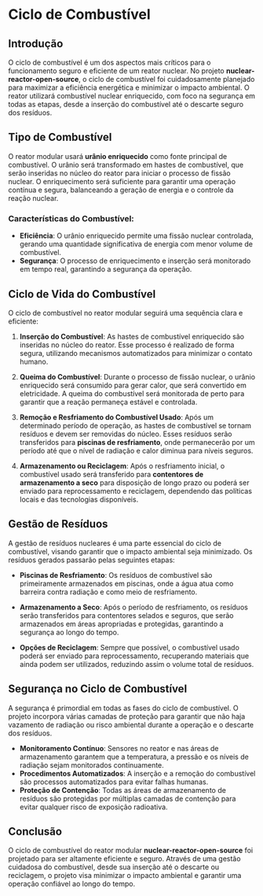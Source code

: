 # Ciclo de Combustível

## Introdução

O ciclo de combustível é um dos aspectos mais críticos para o funcionamento seguro e eficiente de um reator nuclear. No projeto **nuclear-reactor-open-source**, o ciclo de combustível foi cuidadosamente planejado para maximizar a eficiência energética e minimizar o impacto ambiental. O reator utilizará combustível nuclear enriquecido, com foco na segurança em todas as etapas, desde a inserção do combustível até o descarte seguro dos resíduos.

## Tipo de Combustível

O reator modular usará **urânio enriquecido** como fonte principal de combustível. O urânio será transformado em hastes de combustível, que serão inseridas no núcleo do reator para iniciar o processo de fissão nuclear. O enriquecimento será suficiente para garantir uma operação contínua e segura, balanceando a geração de energia e o controle da reação nuclear.

### Características do Combustível:
- **Eficiência**: O urânio enriquecido permite uma fissão nuclear controlada, gerando uma quantidade significativa de energia com menor volume de combustível.
- **Segurança**: O processo de enriquecimento e inserção será monitorado em tempo real, garantindo a segurança da operação.

## Ciclo de Vida do Combustível

O ciclo de combustível no reator modular seguirá uma sequência clara e eficiente:

1. **Inserção do Combustível**: As hastes de combustível enriquecido são inseridas no núcleo do reator. Esse processo é realizado de forma segura, utilizando mecanismos automatizados para minimizar o contato humano.
   
2. **Queima do Combustível**: Durante o processo de fissão nuclear, o urânio enriquecido será consumido para gerar calor, que será convertido em eletricidade. A queima do combustível será monitorada de perto para garantir que a reação permaneça estável e controlada.
   
3. **Remoção e Resfriamento do Combustível Usado**: Após um determinado período de operação, as hastes de combustível se tornam resíduos e devem ser removidas do núcleo. Esses resíduos serão transferidos para **piscinas de resfriamento**, onde permanecerão por um período até que o nível de radiação e calor diminua para níveis seguros.

4. **Armazenamento ou Reciclagem**: Após o resfriamento inicial, o combustível usado será transferido para **contentores de armazenamento a seco** para disposição de longo prazo ou poderá ser enviado para reprocessamento e reciclagem, dependendo das políticas locais e das tecnologias disponíveis.

## Gestão de Resíduos

A gestão de resíduos nucleares é uma parte essencial do ciclo de combustível, visando garantir que o impacto ambiental seja minimizado. Os resíduos gerados passarão pelas seguintes etapas:

- **Piscinas de Resfriamento**: Os resíduos de combustível são primeiramente armazenados em piscinas, onde a água atua como barreira contra radiação e como meio de resfriamento.
  
- **Armazenamento a Seco**: Após o período de resfriamento, os resíduos serão transferidos para contentores selados e seguros, que serão armazenados em áreas apropriadas e protegidas, garantindo a segurança ao longo do tempo.

- **Opções de Reciclagem**: Sempre que possível, o combustível usado poderá ser enviado para reprocessamento, recuperando materiais que ainda podem ser utilizados, reduzindo assim o volume total de resíduos.

## Segurança no Ciclo de Combustível

A segurança é primordial em todas as fases do ciclo de combustível. O projeto incorpora várias camadas de proteção para garantir que não haja vazamento de radiação ou risco ambiental durante a operação e o descarte dos resíduos.

- **Monitoramento Contínuo**: Sensores no reator e nas áreas de armazenamento garantem que a temperatura, a pressão e os níveis de radiação sejam monitorados continuamente.
- **Procedimentos Automatizados**: A inserção e a remoção do combustível são processos automatizados para evitar falhas humanas.
- **Proteção de Contenção**: Todas as áreas de armazenamento de resíduos são protegidas por múltiplas camadas de contenção para evitar qualquer risco de exposição radioativa.

## Conclusão

O ciclo de combustível do reator modular **nuclear-reactor-open-source** foi projetado para ser altamente eficiente e seguro. Através de uma gestão cuidadosa do combustível, desde sua inserção até o descarte ou reciclagem, o projeto visa minimizar o impacto ambiental e garantir uma operação confiável ao longo do tempo.
